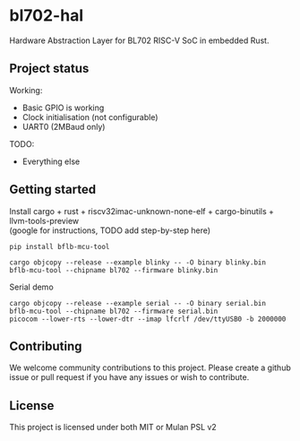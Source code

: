# bl702-hal

Hardware Abstraction Layer for BL702 RISC-V SoC in embedded Rust.

## Project status

Working:
- Basic GPIO is working
- Clock initialisation (not configurable)
- UART0 (2MBaud only)

TODO:
- Everything else

## Getting started

Install cargo + rust + riscv32imac-unknown-none-elf + cargo-binutils + llvm-tools-preview  
(google for instructions, TODO add step-by-step here)

```system
pip install bflb-mcu-tool

cargo objcopy --release --example blinky -- -O binary blinky.bin
bflb-mcu-tool --chipname bl702 --firmware blinky.bin
```

Serial demo
```system
cargo objcopy --release --example serial -- -O binary serial.bin
bflb-mcu-tool --chipname bl702 --firmware serial.bin
picocom --lower-rts --lower-dtr --imap lfcrlf /dev/ttyUSB0 -b 2000000
```

## Contributing

We welcome community contributions to this project. 
Please create a github issue or pull request if you have 
any issues or wish to contribute.

## License

This project is licensed under both MIT or Mulan PSL v2